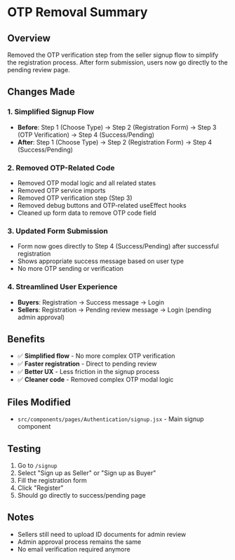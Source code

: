 # OTP Removal Summary

## Overview
Removed the OTP verification step from the seller signup flow to simplify the registration process. After form submission, users now go directly to the pending review page.

## Changes Made

### 1. **Simplified Signup Flow**
- **Before**: Step 1 (Choose Type) → Step 2 (Registration Form) → Step 3 (OTP Verification) → Step 4 (Success/Pending)
- **After**: Step 1 (Choose Type) → Step 2 (Registration Form) → Step 4 (Success/Pending)

### 2. **Removed OTP-Related Code**
- Removed OTP modal logic and all related states
- Removed OTP service imports
- Removed OTP verification step (Step 3)
- Removed debug buttons and OTP-related useEffect hooks
- Cleaned up form data to remove OTP code field

### 3. **Updated Form Submission**
- Form now goes directly to Step 4 (Success/Pending) after successful registration
- Shows appropriate success message based on user type
- No more OTP sending or verification

### 4. **Streamlined User Experience**
- **Buyers**: Registration → Success message → Login
- **Sellers**: Registration → Pending review message → Login (pending admin approval)

## Benefits
- ✅ **Simplified flow** - No more complex OTP verification
- ✅ **Faster registration** - Direct to pending review
- ✅ **Better UX** - Less friction in the signup process
- ✅ **Cleaner code** - Removed complex OTP modal logic

## Files Modified
- `src/components/pages/Authentication/signup.jsx` - Main signup component

## Testing
1. Go to `/signup`
2. Select "Sign up as Seller" or "Sign up as Buyer"
3. Fill the registration form
4. Click "Register"
5. Should go directly to success/pending page

## Notes
- Sellers still need to upload ID documents for admin review
- Admin approval process remains the same
- No email verification required anymore

